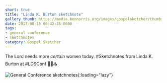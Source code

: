 ```yaml
---
short: true
title: "Linda K. Burton sketchnote"
gallery_thumb: https://media.bennorris.org/images/gospelsketcher/thumbs/apr-17-0-burton.jpg
date: 2017-08-15 06:42:35-0600
tags:
- general conference
- sketchnotes
category: Gospel Sketcher
---
```


The Lord needs more _certain_ women today. #Sketchnotes from Linda K. Burton at #LDSConf ✍🏼⛪️

![General Conference sketchnotes](https://media.bennorris.org/images/gospelsketcher/general-conference/apr-2017/apr-17-0-burton.jpg){:loading="lazy"}
